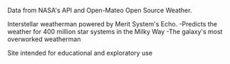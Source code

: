 Data from NASA's API and Open-Mateo Open Source Weather.

Interstellar weatherman powered by Merit System's Echo.
-Predicts the weather for 400 million star systems in the Milky Way
-The galaxy's most overworked weatherman 

Site intended for educational and exploratory use
